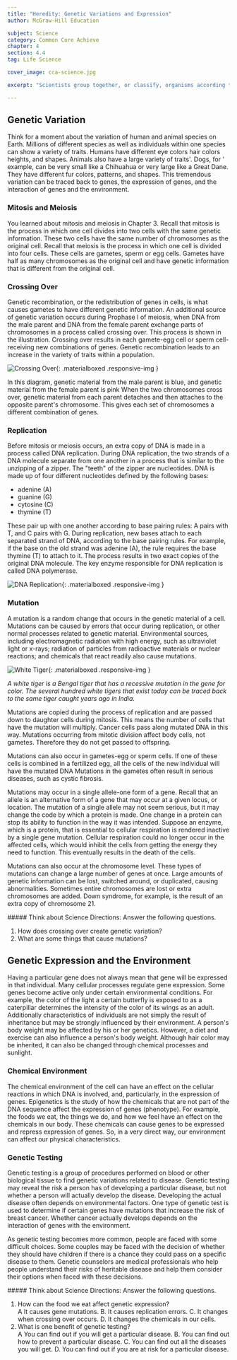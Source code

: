 ```yaml
---
title: "Heredity: Genetic Variations and Expression"
author: McGraw-Hill Education

subject: Science
category: Common Core Achieve
chapter: 4
section: 4.4
tag: Life Science

cover_image: cca-science.jpg

excerpt: "Scientists group together, or classify, organisms according to how many traits they have in common. Learn how scientists have traced the evolution of species to see where they branched apart and developed unique traits."

---
```

## Genetic Variation

Think for a moment about the variation of human and animal species on Earth. Millions of different species as well as individuals within one species can show a variety of traits. Humans have different eye colors hair colors heights, and shapes. Animals also have a large variety of traits'. Dogs, for ' example, can be very small like a Chihuahua or very large like a Great Dane. They have different fur colors, patterns, and shapes. This tremendous variation can be traced back to genes, the expression of genes, and the interaction of genes and the environment.

### Mitosis and Meiosis

You learned about mitosis and meiosis in Chapter 3. Recall that mitosis is the process in which one cell divides into two cells with the same genetic information. These two cells have the same number of chromosomes as the original cell. Recall that meiosis is the process in which one cell is divided into four cells. These cells are gametes, sperm or egg cells. Gametes have half as many chromosomes as the original cell and have genetic information that is different from the original cell.

### Crossing Over

Genetic recombination, or the redistribution of genes in cells, is what causes gametes to have different genetic information. An additional source of genetic variation occurs during Prophase I of meiosis, when DNA from the male parent and DNA from the female parent exchange parts of chromosomes in a process called crossing over. This process is shown in the illustration. Crossing over results in each gamete-egg cell or sperm cell-receiving new combinations of genes. Genetic recombination leads to an increase in the variety of traits within a population.

![Crossing Over](){: .materialboxed .responsive-img }

In this diagram, genetic material from the male parent is blue, and genetic material from the female parent is pink When the two chromosomes cross over, genetic material from each parent detaches and then attaches to the opposite parent's chromosome. This gives each set of chromosomes a different combination of genes.

### Replication

Before mitosis or meiosis occurs, an extra copy of DNA is made in a process called DNA replication. During DNA replication, the two strands of a DNA molecule separate from one another in a process that is similar to the unzipping of a zipper. The "teeth" of the zipper are nucleotides. DNA is made up of four different nucleotides defined by the following bases:

  * adenine (A)
  * guanine (G)
  * cytosine (C)
  * thymine (T)

These pair up with one another according to base pairing rules: A pairs with T, and C pairs with G. During replication, new bases attach to each separated strand of DNA, according to the base pairing rules. For example, if the base on the old strand was adenine (A), the rule requires the base thymine (T) to attach to it. The process results in two exact copies of the original DNA molecule. The key enzyme responsible for DNA replication is called DNA polymerase.

![DNA Replication](){: .materialboxed .responsive-img }

### Mutation

A mutation is a random change that occurs in the genetic material of a cell. Mutations can be caused by errors that occur during replication, or other normal processes related to genetic material. Environmental sources, including electromagnetic radiation with high energy, such as ultraviolet light or x-rays; radiation of particles from radioactive materials or nuclear reactions; and chemicals that react readily also cause mutations.

![White Tiger](){: .materialboxed .responsive-img }

*A white tiger is a Bengal tiger that has a recessive mutation in the gene for color. The several hundred white tigers that exist today can be traced back to the same tiger caught years ago in India.*

Mutations are copied during the process of replication and are passed down to daughter cells during mitosis. This means the number of cells that have the mutation will multiply. Cancer cells pass along mutated DNA in this way. Mutations occurring from mitotic division affect body cells, not gametes. Therefore they do not get passed to offspring.

Mutations can also occur in gametes-egg or sperm cells. If one of these cells is combined in a fertilized egg, all the cells of the new individual will have the mutated DNA Mutations in the gametes often result in serious diseases, such as cystic fibrosis.

Mutations may occur in a single allele-one form of a gene. Recall that an allele is an alternative form of a gene that may occur at a given locus, or location. The mutation of a single allele may not seem serious, but it may change the code by which a protein is made. One change in a protein can stop its ability to function in the way it was intended. Suppose an enzyme, which is a protein, that is essential to cellular respiration is rendered inactive by a single gene mutation. Cellular respiration could no longer occur in the affected cells, which would inhibit the cells from getting the energy they need to function. This eventually results in the death of the cells.

Mutations can also occur at the chromosome level. These types of mutations can change a large number of genes at once. Large amounts of genetic information can be lost, switched around, or duplicated, causing abnormalities. Sometimes entire chromosomes are lost or extra chromosomes are added. Down syndrome, for example, is the result of an extra copy of chromosome 21.

<div class="card-panel" markdown="1">
##### Think about Science
Directions: Answer the following questions.

  1. How does crossing over create genetic variation?
  2. What are some things that cause mutations?
</div>

## Genetic Expression and the Environment

Having a particular gene does not always mean that gene will be expressed in that individual. Many cellular processes regulate gene expression. Some genes become active only under certain environmental conditions. For example, the color of the light a certain butterfly is exposed to as a caterpillar determines the intensity of the color of its wings as an adult. Additionally characteristics of individuals are not simply the result of inheritance but may be strongly influenced by their environment. A person's body weight may be affected by his or her genetics. However, a diet and exercise can also influence a person's body weight. Although hair color may be inherited, it can also be changed through chemical processes and sunlight.

### Chemical Environment

The chemical environment of the cell can have an effect on the cellular reactions in which DNA is involved, and, particularly, in the expression of genes. Epigenetics is the study of how the chemicals that are not part of the DNA sequence affect the expression of genes (phenotype). For example, the foods we eat, the things we do, and how we feel have an effect on the chemicals in our body. These chemicals can cause genes to be expressed and repress expression of genes. So, in a very direct way, our environment can affect our physical characteristics.

### Genetic Testing

Genetic testing is a group of procedures performed on blood or other biological tissue to find genetic variations related to disease. Genetic testing may reveal the risk a person has of developing a particular disease, but not whether a person will actually develop the disease. Developing the actual disease often depends on environmental factors. One type of genetic test is used to determine if certain genes have mutations that increase the risk of breast cancer. Whether cancer actually develops depends on the interaction of genes with the environment.

As genetic testing becomes more common, people are faced with some difficult choices. Some couples may be faced with the decision of whether they should have children if there is a chance they could pass on a specific disease to them. Genetic counselors are medical professionals who help people understand their risks of heritable disease and help them consider their options when faced with these decisions.

<div class="card-panel" markdown="1">
##### Think about Science
Directions: Answer the following questions.

  1. How can the food we eat affect genetic expression?  
    A It causes gene mutations.
    B. It causes replication errors.
    C. It changes when crossing over occurs.
    D. It changes the chemicals in our cells.    
  2.  What is one benefit of genetic testing?  
    A You can find out if you will get a particular disease.
    B. You can find out how to prevent a particular disease.
    C. You can find out all the diseases you will get.
    D. You can find out if you are at risk for a particular disease.
</div>
